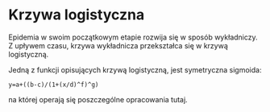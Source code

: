 # Krzywa logistyczna

Epidemia w swoim początkowym etapie rozwija się w sposób wykładniczy. Z upływem czasu, krzywa wykładnicza przekształca się w krzywą logistyczną.

<div
    data-type="image"
    data-filename="krzywe.png"
></div>

Jedną z funkcji opisujących krzywą logistyczną, jest symetryczna sigmoida:

`y=a+((b-c)/(1+(x/d)^f)^g)`

na której operają się poszczególne opracowania tutaj.
